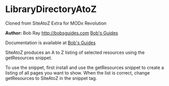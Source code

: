 LibraryDirectoryAtoZ
=======================================


Cloned from
SiteAtoZ Extra for MODx Revolution



**Author:** Bob Ray <http://bobsguides.com> [Bob's Guides](http://bobsguides.com)

Documentation is available at [Bob's Guides](http://bobsguides.com/siteatoz-tutorial.html)

SiteAtoZ produces an A to Z listing of selected resources using the getResources snippet.

To use the snippet, first install and use the getResources snippet to create a listing
of all pages you want to show. When the list is correct, change getResources to SiteAtoZ in the snippet tag.
